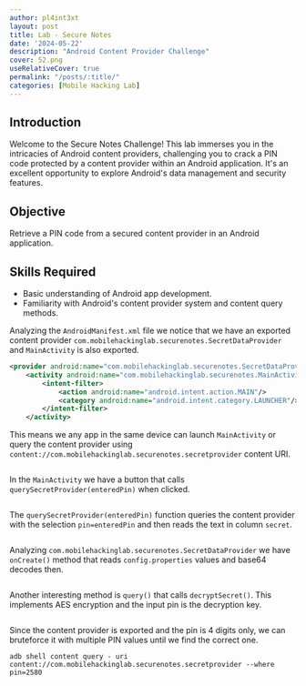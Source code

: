 ```yaml
---
author: pl4int3xt
layout: post
title: Lab - Secure Notes
date: '2024-05-22'
description: "Android Content Provider Challenge"
cover: 52.png
useRelativeCover: true
permalink: "/posts/:title/"
categories: [Mobile Hacking Lab]
---
```


## Introduction

Welcome to the Secure Notes Challenge! This lab immerses you in the intricacies of Android content providers, challenging you to crack a PIN code protected by a content provider within an Android application. It's an excellent opportunity to explore Android's data management and security features.

## Objective

Retrieve a PIN code from a secured content provider in an Android application.

## Skills Required

* Basic understanding of Android app development.
* Familiarity with Android's content provider system and content query methods.

Analyzing the `AndroidManifest.xml` file we notice that we have an exported content provider `com.mobilehackinglab.securenotes.SecretDataProvider` and `MainActivity` is also exported.

```xml
<provider android:name="com.mobilehackinglab.securenotes.SecretDataProvider" android:enabled="true" android:exported="true" android:authorities="com.mobilehackinglab.securenotes.secretprovider"/>
    <activity android:name="com.mobilehackinglab.securenotes.MainActivity" android:exported="true">
        <intent-filter>
            <action android:name="android.intent.action.MAIN"/>
            <category android:name="android.intent.category.LAUNCHER"/>
        </intent-filter>
    </activity>
```

This means we any app in the same device can launch `MainActivity` or query the content provider using `content://com.mobilehackinglab.securenotes.secretprovider` content URI.

```java

```

In the `MainActivity` we have a button that calls `querySecretProvider(enteredPin)` when clicked.

```java

```

The `querySecretProvider(enteredPin)` function queries the content provider with the selection `pin=enteredPin` and then reads the text in column `secret`.

```java

```

Analyzing `com.mobilehackinglab.securenotes.SecretDataProvider` we
have `onCreate()` method that reads `config.properties` values and base64 decodes then. 

```java

```

Another interesting method is `query()` that calls `decryptSecret()`. This implements AES encryption and the input pin is the decryption key.

```java

```

Since the content provider is exported and the pin is 4 digits only, we can bruteforce it with multiple PIN values until we find the correct one.

```shell
adb shell content query - uri content://com.mobilehackinglab.securenotes.secretprovider --where pin=2580
```